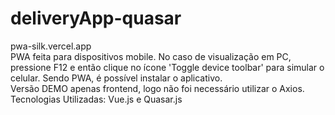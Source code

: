 # deliveryApp-quasar
pwa-silk.vercel.app  
PWA feita para dispositivos mobile. No caso de visualização em PC, pressione F12 e então clique no ícone 'Toggle device toolbar' para simular o celular. Sendo PWA, é possível instalar o aplicativo.  
Versão DEMO apenas frontend, logo não foi necessário utilizar o Axios.  
Tecnologias Utilizadas: Vue.js e Quasar.js

